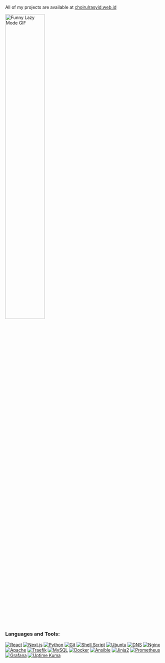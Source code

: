 All of my projects are available at [choirulrasyid.web.id](https://choirulrasyid.web.id)

<img src="https://user-images.githubusercontent.com/74038190/213911167-6bc9ef46-2950-481c-a03c-189f9506083b.gif" width="50%" alt="Funny Lazy Mode GIF" />

<h3 align="left">Languages and Tools:</h3>  
<p align="left">  
<a href="https://reactjs.org" target="_blank"><img src="https://img.shields.io/badge/React-20232A?style=for-the-badge&logo=react&logoColor=61DAFB" alt="React" /></a>  
<a href="https://nextjs.org/" target="_blank"><img src="https://img.shields.io/badge/Next.js-000000?style=for-the-badge&logo=nextdotjs&logoColor=white" alt="Next.js" /></a>  
<a href="https://www.python.org/" target="_blank"><img src="https://img.shields.io/badge/Python-3776AB?style=for-the-badge&logo=python&logoColor=white" alt="Python" /></a>  
<a href="https://git-scm.com/" target="_blank"><img src="https://img.shields.io/badge/Git-F05032?style=for-the-badge&logo=git&logoColor=white" alt="Git" /></a>  
<a href="https://www.gnu.org/software/bash/" target="_blank"><img src="https://img.shields.io/badge/Shell_Script-4EAA25?style=for-the-badge&logo=gnu-bash&logoColor=white" alt="Shell Script" /></a>  
<a href="https://ubuntu.com/" target="_blank"><img src="https://img.shields.io/badge/Ubuntu-E95420?style=for-the-badge&logo=ubuntu&logoColor=white" alt="Ubuntu" /></a>  
<a href="https://en.wikipedia.org/wiki/Domain_Name_System" target="_blank"><img src="https://img.shields.io/badge/DNS-0066CC?style=for-the-badge&logo=cloudflare&logoColor=white" alt="DNS" /></a>  
<a href="https://www.nginx.com/" target="_blank"><img src="https://img.shields.io/badge/Nginx-009639?style=for-the-badge&logo=nginx&logoColor=white" alt="Nginx" /></a>  
<a href="https://httpd.apache.org/" target="_blank"><img src="https://img.shields.io/badge/Apache-D22128?style=for-the-badge&logo=apache&logoColor=white" alt="Apache" /></a>  
<a href="https://traefik.io/" target="_blank"><img src="https://img.shields.io/badge/Traefik-24C2CB?style=for-the-badge&logo=traefikproxy&logoColor=white" alt="Traefik" /></a>  
<a href="https://www.mysql.com/" target="_blank"><img src="https://img.shields.io/badge/MySQL-4479A1?style=for-the-badge&logo=mysql&logoColor=white" alt="MySQL" /></a>  
<a href="https://www.docker.com/" target="_blank"><img src="https://img.shields.io/badge/Docker-2496ED?style=for-the-badge&logo=docker&logoColor=white" alt="Docker" /></a>  
<!-- <a href="https://kubernetes.io/" target="_blank"><img src="https://img.shields.io/badge/Kubernetes-326CE5?style=for-the-badge&logo=kubernetes&logoColor=white" alt="Kubernetes" /></a>   -->
<a href="https://www.ansible.com/" target="_blank"><img src="https://img.shields.io/badge/Ansible-EE0000?style=for-the-badge&logo=ansible&logoColor=white" alt="Ansible" /></a>  
<a href="https://jinja.palletsprojects.com/" target="_blank"><img src="https://img.shields.io/badge/Jinja2-B41717?style=for-the-badge&logo=jinja&logoColor=white" alt="Jinja2" /></a>  
<a href="https://prometheus.io/" target="_blank"><img src="https://img.shields.io/badge/Prometheus-E6522C?style=for-the-badge&logo=prometheus&logoColor=white" alt="Prometheus" /></a>  
<a href="https://grafana.com/" target="_blank"><img src="https://img.shields.io/badge/Grafana-F46800?style=for-the-badge&logo=grafana&logoColor=white" alt="Grafana" /></a>  
<a href="https://uptime.kuma.pet/" target="_blank"><img src="https://img.shields.io/badge/Uptime_Kuma-4D85EE?style=for-the-badge&logo=uptime-kuma&logoColor=white" alt="Uptime Kuma" /></a>  
</p>

